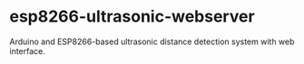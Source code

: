 # esp8266-ultrasonic-webserver
Arduino and ESP8266-based ultrasonic distance detection system with web interface.
